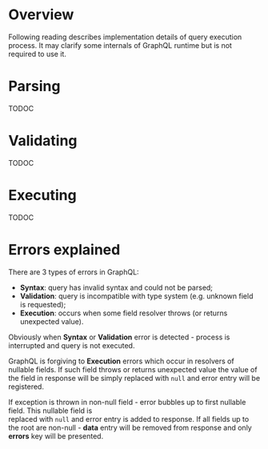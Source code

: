 # Overview
Following reading describes implementation details of query execution process. It may clarify some 
internals of GraphQL runtime but is not required to use it.

# Parsing

TODOC

# Validating
TODOC

# Executing
TODOC

# Errors explained
There are 3 types of errors in GraphQL:

- **Syntax**: query has invalid syntax and could not be parsed;
- **Validation**: query is incompatible with type system (e.g. unknown field is requested);
- **Execution**: occurs when some field resolver throws (or returns unexpected value).

Obviously when **Syntax** or **Validation** error is detected - process is interrupted and query is not 
executed.

GraphQL is forgiving to **Execution** errors which occur in resolvers of nullable fields. 
If such field throws or returns unexpected value the value of the field in response will be simply 
replaced with `null` and error entry will be registered.

If exception is thrown in non-null field - error bubbles up to first nullable field. This nullable field is  
replaced with `null` and error entry is added to response. If all fields up to the root are non-null - 
**data** entry will be removed from response and only **errors** key will be presented.
